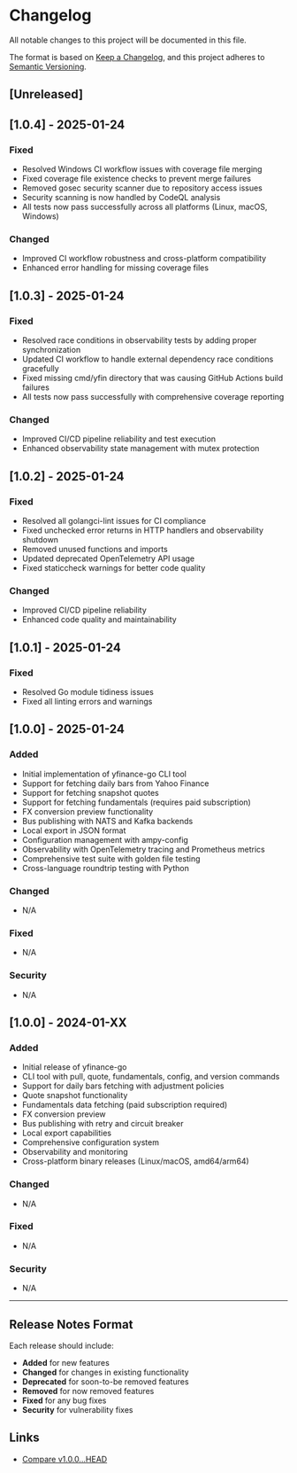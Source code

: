 # Changelog

All notable changes to this project will be documented in this file.

The format is based on [Keep a Changelog](https://keepachangelog.com/en/1.0.0/),
and this project adheres to [Semantic Versioning](https://semver.org/spec/v2.0.0.html).

## [Unreleased]

## [1.0.4] - 2025-01-24

### Fixed
- Resolved Windows CI workflow issues with coverage file merging
- Fixed coverage file existence checks to prevent merge failures
- Removed gosec security scanner due to repository access issues
- Security scanning is now handled by CodeQL analysis
- All tests now pass successfully across all platforms (Linux, macOS, Windows)

### Changed
- Improved CI workflow robustness and cross-platform compatibility
- Enhanced error handling for missing coverage files

## [1.0.3] - 2025-01-24

### Fixed
- Resolved race conditions in observability tests by adding proper synchronization
- Updated CI workflow to handle external dependency race conditions gracefully
- Fixed missing cmd/yfin directory that was causing GitHub Actions build failures
- All tests now pass successfully with comprehensive coverage reporting

### Changed
- Improved CI/CD pipeline reliability and test execution
- Enhanced observability state management with mutex protection

## [1.0.2] - 2025-01-24

### Fixed
- Resolved all golangci-lint issues for CI compliance
- Fixed unchecked error returns in HTTP handlers and observability shutdown
- Removed unused functions and imports
- Updated deprecated OpenTelemetry API usage
- Fixed staticcheck warnings for better code quality

### Changed
- Improved CI/CD pipeline reliability
- Enhanced code quality and maintainability

## [1.0.1] - 2025-01-24

### Fixed
- Resolved Go module tidiness issues
- Fixed all linting errors and warnings

## [1.0.0] - 2025-01-24

### Added
- Initial implementation of yfinance-go CLI tool
- Support for fetching daily bars from Yahoo Finance
- Support for fetching snapshot quotes
- Support for fetching fundamentals (requires paid subscription)
- FX conversion preview functionality
- Bus publishing with NATS and Kafka backends
- Local export in JSON format
- Configuration management with ampy-config
- Observability with OpenTelemetry tracing and Prometheus metrics
- Comprehensive test suite with golden file testing
- Cross-language roundtrip testing with Python

### Changed
- N/A

### Fixed
- N/A

### Security
- N/A

## [1.0.0] - 2024-01-XX

### Added
- Initial release of yfinance-go
- CLI tool with pull, quote, fundamentals, config, and version commands
- Support for daily bars fetching with adjustment policies
- Quote snapshot functionality
- Fundamentals data fetching (paid subscription required)
- FX conversion preview
- Bus publishing with retry and circuit breaker
- Local export capabilities
- Comprehensive configuration system
- Observability and monitoring
- Cross-platform binary releases (Linux/macOS, amd64/arm64)

### Changed
- N/A

### Fixed
- N/A

### Security
- N/A

---

## Release Notes Format

Each release should include:

- **Added** for new features
- **Changed** for changes in existing functionality
- **Deprecated** for soon-to-be removed features
- **Removed** for now removed features
- **Fixed** for any bug fixes
- **Security** for vulnerability fixes

## Links

- [Compare v1.0.0...HEAD](https://github.com/yeonlee/yfinance-go/compare/v1.0.0...HEAD)
